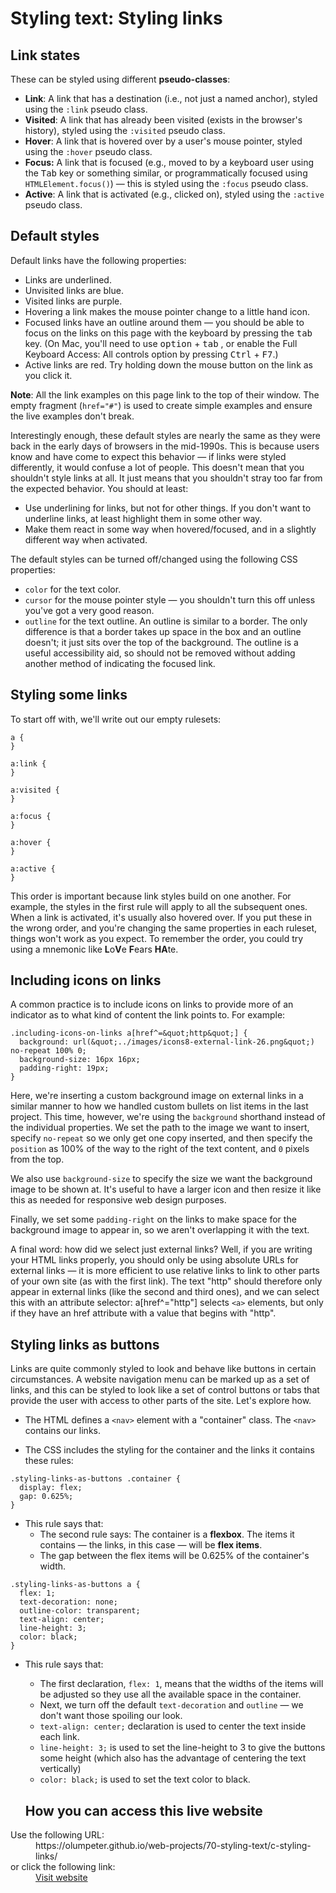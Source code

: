 # Styling text: Styling links

## Link states

These can be styled using different **pseudo-classes**:

- **Link**: A link that has a destination (i.e., not just a named anchor), 
styled using the <code>:link</code> pseudo class.
- **Visited**: A link that has already been visited (exists in the browser's 
history), styled using the <code>:visited</code> pseudo class.
- **Hover**: A link that is hovered over by a user's mouse pointer, styled 
using the <code>:hover</code> pseudo class.
- **Focus:** A link that is focused (e.g., moved to by a keyboard user using 
the <kbd>Tab</kbd> key or something similar, or programmatically focused 
using <code>HTMLElement.focus()</code>) — this is styled using the 
<code>:focus</code> pseudo class.
- **Active**: A link that is activated (e.g., clicked on), styled using the 
<code>:active</code> pseudo class.

## Default styles

Default links have the following properties:

- Links are underlined.
- Unvisited links are blue.
- Visited links are purple.
- Hovering a link makes the mouse pointer change to a little hand icon.
- Focused links have an outline around them — you should be able to focus on 
the links on this page with the keyboard by pressing the <kbd>tab</kbd> key. 
(On Mac, you'll need to use <kbd>option</kbd> + <kbd>tab</kbd> , or enable the 
Full Keyboard Access: All controls option by pressing <kbd>Ctrl</kbd> + <kbd>F7</kbd>.)
- Active links are red. Try holding down the mouse button on the link as you 
click it.

**Note**: All the link examples on this page link to the top of their window. 
The empty fragment (<code>href=&quot;#&quot;</code>) is used to create simple 
examples and ensure the live examples don't break.

Interestingly enough, these default styles are nearly the same as they were 
back in the early days of browsers in the mid-1990s. This is because users 
know and have come to expect this behavior — if links were styled differently, 
it would confuse a lot of people. This doesn't mean that you shouldn't style 
links at all. It just means that you shouldn't stray too far from the expected 
behavior. You should at least:

- Use underlining for links, but not for other things. If you don't want to 
underline links, at least highlight them in some other way.
- Make them react in some way when hovered/focused, and in a slightly 
different way when activated.

The default styles can be turned off/changed using the following CSS properties:

- <code>color</code> for the text color.
- <code>cursor</code> for the mouse pointer style — you shouldn't turn this 
off unless you've got a very good reason.
- <code>outline</code> for the text outline. An outline is similar to a border. The only 
difference is that a border takes up space in the box and an outline doesn't; 
it just sits over the top of the background. The outline is a useful 
accessibility aid, so should not be removed without adding another method of 
indicating the focused link.

## Styling some links

To start off with, we'll write out our empty rulesets:

```
a {
}

a:link {
}

a:visited {
}

a:focus {
}

a:hover {
}

a:active {
}

```

This order is important because link styles build on one another. For 
example, the styles in the first rule will apply to all the subsequent ones. 
When a link is activated, it's usually also hovered over. If you put these 
in the wrong order, and you're changing the same properties in each ruleset, 
things won't work as you expect. To remember the order, you could try using a 
mnemonic like **L**o**V**e **F**ears **HA**te.

## Including icons on links

A common practice is to include icons on links to provide more of an 
indicator as to what kind of content the link points to. For example:
```
.including-icons-on-links a[href^=&quot;http&quot;] {
  background: url(&quot;../images/icons8-external-link-26.png&quot;) no-repeat 100% 0;
  background-size: 16px 16px;
  padding-right: 19px;
}
```
Here, we're inserting a custom background image on external links in a 
similar manner to how we handled custom bullets on list items in the 
last project. This time, however, we're using the <code>background</code> 
shorthand instead of the individual properties. We set the path to the 
image we want to insert, specify <code>no-repeat</code> so we only get 
one copy inserted, and then specify the <code>position</code> as 100% of 
the way to the right of the text content, and <code>0</code> pixels from 
the top.

We also use <code>background-size</code> to specify the size we want the 
background image to be shown at. It's useful to have a larger icon and 
then resize it like this as needed for responsive web design purposes. 

Finally, we set some <code>padding-right</code> on the links to make 
space for the background image to appear in, so we aren't overlapping 
it with the text.

A final word: how did we select just external links? Well, if you are 
writing your HTML links properly, you should only be using absolute URLs 
for external links — it is more efficient to use relative links to link 
to other parts of your own site (as with the first link). The text 
&quot;http&quot; should therefore only appear in external links (like the 
second and third ones), and we can select this with an attribute 
selector: a[href^=&quot;http&quot;] selects <code>&lt;a&gt;</code> elements, 
but only if they have an href attribute with a value that begins with 
&quot;http&quot;.

## Styling links as buttons

Links are quite commonly styled to look and behave like buttons in 
certain circumstances. A website navigation menu can be marked up as a 
set of links, and this can be styled to look like a set of control 
buttons or tabs that provide the user with access to other parts of the 
site. Let's explore how.

- The HTML defines a <code>&lt;nav&gt;</code> element with a 
&quot;container&quot; class. The <code>&lt;nav&gt;</code> contains our 
links.

- The CSS includes the styling for the container and the links it 
contains these rules:

```
.styling-links-as-buttons .container {
  display: flex;
  gap: 0.625%;
}
```

- This rule says that:
  - The second rule says: The container is a **flexbox**. The items it 
  contains — the links, in this case — will be **flex items**.
  - The gap between the flex items will be 0.625% of the container's width.

```
.styling-links-as-buttons a {
  flex: 1;
  text-decoration: none;
  outline-color: transparent;
  text-align: center;
  line-height: 3;
  color: black;
}
```

- This rule says that:
  - The first declaration, <code>flex: 1</code>, means that the widths of 
  the items will be adjusted so they use all the available space in the 
  container.
  - Next, we turn off the default <code>text-decoration</code> and 
    <code>outline</code> — we don't want those spoiling our look.
  - <code>text-align: center;</code> declaration is used to center the 
  text inside each link. 
  - <code>line-height: 3;</code> is used to set the line-height to 3 to 
  give the buttons some height (which also has the advantage of 
  centering the text vertically)
  - <code>color: black;</code> is used to set the text color to black.
 
  ## How you can access this live website

<dl>
  Use the following URL:
  <dd>
    https://olumpeter.github.io/web-projects/70-styling-text/c-styling-links/
  </dd>
  or click the following link:
  <dd>
    <a href="https://olumpeter.github.io/web-projects/70-styling-text/c-styling-links/">Visit website</a>
  </dd>
</dl>
